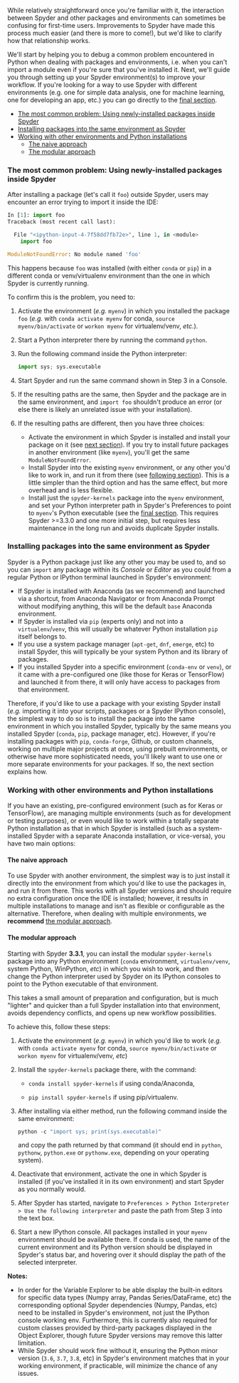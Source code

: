 While relatively straightforward once you're  familiar with it, the interaction between Spyder and other packages and environments can sometimes be confusing for first-time users. Improvements to Spyder have made this process much easier (and there is more to come!), but we'd like to clarify how that relationship works.

We'll start by helping you to debug a common problem encountered in Python when dealing with packages and environments, i.e. when you can't import a module even if you're sure that you've installed it. Next, we'll guide you through setting up your Spyder environment(s) to improve your workflow. If you're looking for a way to use Spyder with different environments (e.g. one for simple data analysis, one for machine learning, one for developing an app, etc.) you can go directly to the [final section](#the-modular-approach).


- [The most common problem: Using newly-installed packages inside Spyder](#the-most-common-problem--using-newly-installed-packages-inside-spyder)
- [Installing packages into the same environment as Spyder](#installing-packages-into-the-same-environment-as-spyder)
- [Working with other environments and Python installations](#working-with-other-environments-and-python-installations)
  * [The naive approach](#the-naive-approach)
  * [The modular approach](#the-modular-approach)


### The most common problem: Using newly-installed packages inside Spyder

After installing a package (let's call it `foo`) outside Spyder, users may encounter an error trying to import it inside the IDE:

```python
In [1]: import foo
Traceback (most recent call last):

  File "<ipython-input-4-7f58dd7fb72e>", line 1, in <module>
    import foo

ModuleNotFoundError: No module named 'foo'
```

This happens because `foo` was installed (with either `conda` or `pip`) in a different conda or venv/virtualenv environment than the one in which Spyder is currently running.

To confirm this is the problem, you need to:

1. Activate the environment (*e.g.* `myenv`) in which you installed the package `foo` (*e.g.* with `conda activate myenv` for conda, `source myenv/bin/activate` or `workon myenv` for virtualenv/venv, *etc.*).

2. Start a Python interpreter there by running the command `python`.

3. Run the following command inside the Python interpreter:

   ```python
   import sys; sys.executable
   ```

4. Start Spyder and run the same command shown in Step 3 in a Console.

5. If the resulting paths are the same, then Spyder and the package are in the same environment, and `import foo` shouldn't produce an error (or else there is likely an unrelated issue with your installation).

6. If the resulting paths are different, then you have three choices:

   * Activate the environment in which Spyder is installed and install your package on it (see [next section](#installing-packages-into-the-same-environment-as-spyder)). If you try to install future packages in another environment (like `myenv`), you'll get the same `ModuleNotFoundError`.
   * Install Spyder into the existing `myenv` environment, or any other you'd like to work in, and run it from there (see [following section](#the-naive-approach)). This is a little simpler than the third option and has the same effect, but more overhead and is less flexible.
   * Install just the `spyder-kernels` package into the `myenv` environment, and set your Python interpreter path in Spyder's Preferences to point to `myenv`'s Python executable (see the [final section](#the-modular-approach). This requires Spyder >=3.3.0 and one more initial step, but requires less maintenance in the long run and avoids duplicate Spyder installs.


### Installing packages into the same environment as Spyder

Spyder is a Python package just like any other you may be used to, and so you can `import` any package  within its *Console* or *Editor* as you could from a regular Python or IPython terminal launched in Spyder's environment:

* If Spyder is installed with Anaconda (as we recommend) and launched via a shortcut, from Anaconda Navigator or from Anaconda Prompt without modifying anything, this will be the default `base` Anaconda environment.
* If Spyder is installed via `pip` (experts only) and not into a `virtualenv`/`venv`, this will usually be whatever Python installation `pip` itself belongs to.
* If you use a system package manager (`apt-get`, `dnf`, `emerge`, etc) to install Spyder, this will typically be your system Python and its library of packages.
* If you installed Spyder into a specific environment (`conda-env` or `venv`), or it came with a pre-configured one (like those for Keras or TensorFlow) and launched it from there, it will only have access to packages from that environment.

Therefore, if you'd like to use a package with your existing Spyder install (*e.g.* importing it into your scripts, packages or a Spyder IPython console), the simplest way to do so is to install the package into the same environment in which you installed Spyder, typically by the same means you installed Spyder (`conda`, `pip`, package manager, etc). However, if you're installing packages with `pip`, `conda-forge`, Github, or custom channels, working on multiple major projects at once, using prebuilt environments, or otherwise have more sophisticated needs, you'll likely want to use one or more separate environments for your packages. If so, the next section explains how.


### Working with other environments and Python installations

If you have an existing, pre-configured environment (such as for Keras or TensorFlow), are managing multiple environments (such as for development or testing purposes), or even would like to work within a totally separate Python installation as that in which Spyder is installed (such as a system-installed Spyder with a separate Anaconda installation, or vice-versa), you have two main options:

#### The naive approach

To use Spyder with another environment, the simplest way is to just install it directly into the environment from which you'd like to use the packages in, and run it from there. This works with all Spyder versions and should require no extra configuration once the IDE is installed; however, it results in multiple installations to manage and isn't as flexible or configurable as the alternative. Therefore, when dealing with multiple environments, we **recommend** [the modular approach](#the-modular-approach).

#### The modular approach

Starting with Spyder **3.3.1**, you can install the modular `spyder-kernels` package into any Python environment (`conda` environment, `virtualenv/venv`, system Python, WinPython, *etc*) in which you wish to work, and then change the Python interpreter used by Spyder on its IPython consoles to point to the Python executable of that environment.

This takes a small amount of preparation and configuration, but is much "lighter" and quicker than a full Spyder installation into that environment, avoids dependency conflicts, and opens up new workflow possibilities.

To achieve this, follow these steps:

1. Activate the environment (*e.g.* `myenv`) in which you'd like to work (*e.g.* with `conda activate myenv` for conda, `source myenv/bin/activate` or `workon myenv` for virtualenv/venv, *etc*)

2. Install the `spyder-kernels` package there, with the command:

   * `conda install spyder-kernels` if using conda/Anaconda,

   * `pip install spyder-kernels` if using pip/virtualenv.

3. After installing via either method, run the following command inside the same environment:

   ```python
   python -c "import sys; print(sys.executable)"
   ```

   and copy the path returned by that command (it should end in `python`, `pythonw`, `python.exe` or `pythonw.exe`, depending on your operating system).

4. Deactivate that environment, activate the one in which Spyder is installed (if you've installed it in its own environment) and start Spyder as you normally would.

5. After Spyder has started, navigate to `Preferences > Python Interpreter > Use the following interpreter` and paste the path from Step 3 into the text box.

6. Start a new IPython console. All packages installed in your `myenv` environment should be available there. If conda is used, the name of the current environment and its Python version should be displayed in Spyder's status bar, and hovering over it should display the path of the selected interpreter.

**Notes:** 
* In order for the Variable Explorer to be able display the built-in editors for specific data types (Numpy array, Pandas Series/DataFrame, etc) the corresponding optional Spyder dependencies (Numpy, Pandas, etc) need to be installed in Spyder's environment, not just the IPython console working env. Furthermore, this is currently also required for custom classes provided by third-party packages displayed in the Object Explorer, though future Spyder versions may remove this latter limitation.  
* While Spyder should work fine without it, ensuring the Python minor version (`3.6`, `3.7`, `3.8`, etc) in Spyder's environment matches that in your working environment, if practicable, will minimize the chance of any issues.